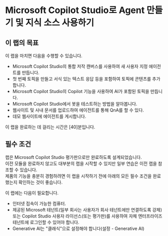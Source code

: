 
# Microsoft Copilot Studio로 Agent 만들기 및 지식 소스 사용하기


## 이 랩의 목표
이 랩을 마치면 다음을 수행할 수 있습니다.

- Microsoft Copilot Studio의 통합 저작 캔버스를 사용하여 새 사용자 지정 에이전트를 만듭니다.
- 첫 번째 토픽을 만들고 서식 있는 텍스트 응답 등을 포함하여 토픽에 콘텐츠를 추가합니다.
- Microsoft Copilot Studio의 Copilot 기능을 사용하여 AI가 포함된 토픽을 만듭니다.
- Microsoft Copilot Studio에서 봇을 테스트하는 방법을 알아봅니다.
- 웹사이트 및 사내 문서를 업로드하여 에이전트를 통해 QnA를 할 수 있다.
- 데모 웹사이트에 에이전트를 게시합니다.

이 랩을 완료하는 데 걸리는 시간은 [40]분입니다.

## 필수 조건

랩은 Microsoft Copilot Studio 평가판으로만 완료하도록 설계되었습니다. </br>
이전 모듈을 완료하지 않고도 대부분의 랩을 시작할 수 있지만 일부 연습은 이전 랩을 참조할 수 있습니다. </br>
제품의 기능을 충분히 경험하려면 이 랩을 시작하기 전에 아래의 모든 필수 조건을 완료했는지 확인하는 것이 좋습니다.

이 랩에는 다음이 필요합니다.
- 인터넷 접속이 가능한 컴퓨터.
- 제공된 Microsoft 테넌트(일부 회사는 사용자가 회사 테넌트에만 연결하도록 강제) 또는 Copilot Studio 사용자 라이선스(또는 평가판)를 사용하여 자체 엔터프라이즈 테넌트에 로그인할 수 있어야 합니다.
- Generative AI는 "클래식"으로 설정해야 합니다(설정 - Generative AI)

